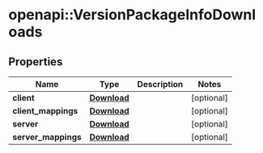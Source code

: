 # openapi::VersionPackageInfoDownloads


## Properties
Name | Type | Description | Notes
------------ | ------------- | ------------- | -------------
**client** | [**Download**](Download.md) |  | [optional] 
**client_mappings** | [**Download**](Download.md) |  | [optional] 
**server** | [**Download**](Download.md) |  | [optional] 
**server_mappings** | [**Download**](Download.md) |  | [optional] 


